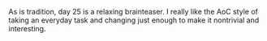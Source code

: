As is tradition, day 25 is a relaxing brainteaser. I really like the AoC style of taking an everyday task and changing just enough to make it nontrivial and interesting.
